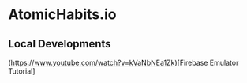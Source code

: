 # AtomicHabits.io

## Local Developments

(https://www.youtube.com/watch?v=kVaNbNEa1Zk)[Firebase Emulator Tutorial]
